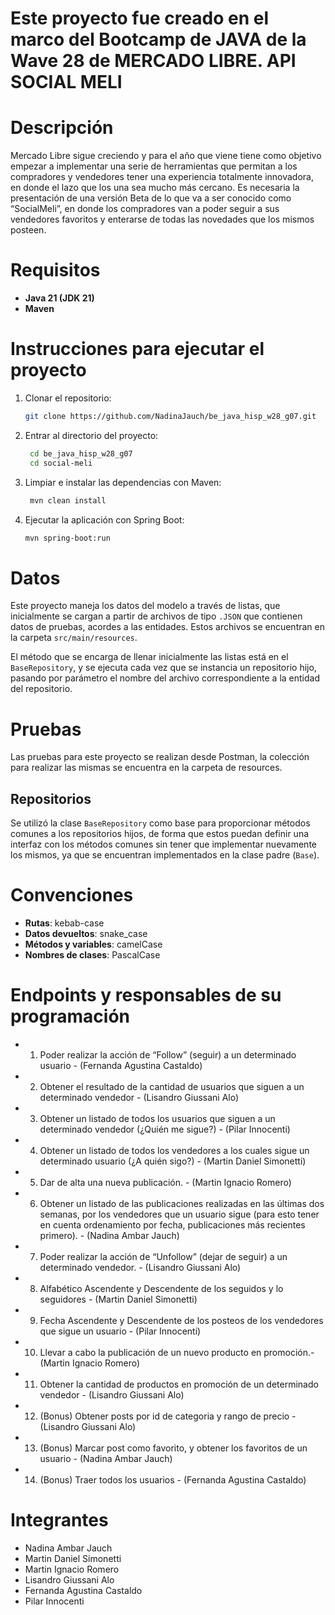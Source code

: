 # Este proyecto fue creado en el marco del Bootcamp de JAVA de la Wave 28 de MERCADO LIBRE. API SOCIAL MELI 

# Descripción
  
Mercado Libre sigue creciendo y para el año que viene  tiene como objetivo empezar a implementar una serie de herramientas que permitan a los compradores y vendedores tener una experiencia totalmente innovadora, en donde el lazo que los una sea mucho más cercano. Es necesaria la presentación de una versión Beta de lo que va a ser conocido como “SocialMeli”, en donde los compradores van a poder seguir a sus vendedores favoritos y enterarse de todas las novedades que los mismos posteen.

# Requisitos

- **Java 21 (JDK 21)**
- **Maven**

# Instrucciones para ejecutar el proyecto

1. Clonar el repositorio:
   ```bash
   git clone https://github.com/NadinaJauch/be_java_hisp_w28_g07.git
2. Entrar al directorio del proyecto:
   ```bash
    cd be_java_hisp_w28_g07
    cd social-meli
3. Limpiar e instalar las dependencias con Maven:
   ```bash
    mvn clean install
4. Ejecutar la aplicación con Spring Boot:
   ```bash
   mvn spring-boot:run

# Datos

Este proyecto maneja los datos del modelo a través de listas, que inicialmente se cargan a partir de archivos de tipo `.JSON` que contienen datos de pruebas, acordes a las entidades. Estos archivos se encuentran en la carpeta `src/main/resources`.

El método que se encarga de llenar inicialmente las listas está en el `BaseRepository`, y se ejecuta cada vez que se instancia un repositorio hijo, pasando por parámetro el nombre del archivo correspondiente a la entidad del repositorio.

# Pruebas 

Las pruebas para este proyecto se realizan desde Postman, la colección para realizar las mismas se encuentra en la carpeta de resources. 

## Repositorios

Se utilizó la clase `BaseRepository` como base para proporcionar métodos comunes a los repositorios hijos, de forma que estos puedan definir una interfaz con los métodos comunes sin tener que implementar nuevamente los mismos, ya que se encuentran implementados en la clase padre (`Base`).

# Convenciones

- **Rutas**: kebab-case
- **Datos devueltos**: snake_case
- **Métodos y variables**: camelCase
- **Nombres de clases**: PascalCase

# Endpoints y responsables de su programación 

- 1. Poder realizar la acción de “Follow” (seguir) a un determinado usuario - (Fernanda Agustina Castaldo)
- 2. Obtener el resultado de la cantidad de usuarios que siguen a un determinado vendedor - (Lisandro Giussani Alo)
- 3. Obtener un listado de todos los usuarios que siguen a un determinado vendedor (¿Quién me sigue?) - (Pilar Innocenti)
- 4. Obtener un listado de todos los vendedores a los cuales sigue un determinado usuario (¿A quién sigo?) - (Martin Daniel Simonetti)
- 5. Dar de alta una nueva publicación. - (Martin Ignacio Romero)
- 6. Obtener un listado de las publicaciones realizadas en las últimas dos semanas, por los vendedores que un usuario sigue (para esto tener en cuenta ordenamiento por fecha, publicaciones más recientes primero). - (Nadina Ambar Jauch)
- 7. Poder realizar la acción de “Unfollow” (dejar de seguir) a un determinado vendedor. - (Lisandro Giussani Alo)
- 8. Alfabético Ascendente y Descendente de los seguidos y lo seguidores - (Martin Daniel Simonetti)
- 9. Fecha Ascendente y Descendente de los posteos de los vendedores que sigue un usuario - (Pilar Innocenti)
- 10. Llevar a cabo la publicación de un nuevo producto en promoción.- (Martin Ignacio Romero)
- 11. Obtener la cantidad de productos en promoción de un determinado vendedor - (Lisandro Giussani Alo)
- 12. (Bonus) Obtener posts por id de categoria y rango de precio - (Lisandro Giussani Alo)
- 13. (Bonus) Marcar post como favorito, y obtener los favoritos de un usuario - (Nadina Ambar Jauch)
- 14. (Bonus) Traer todos los usuarios - (Fernanda Agustina Castaldo) 

# Integrantes 

- Nadina Ambar Jauch 
- Martin Daniel Simonetti
- Martin Ignacio Romero
- Lisandro Giussani Alo
- Fernanda Agustina Castaldo
- Pilar Innocenti 
